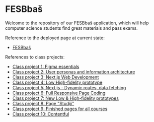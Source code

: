 # FESBbaš

Welcome to the repository of our FESBbaš application, which will help computer science students find great materials and pass exams.

Reference to the deployed page at current state:
- [FESBbaš](https://fesb-bas.vercel.app/)

References to class projects:
- [Class project 1: Figma essentials](/class-projects/class-project-1/)
- [Class project 2: User personas and information architecture](/class-projects/class-project-2/)
- [Class project 3: Next.js Web Development](/class-projects/class-project-3/)
- [Class project 4: Low High-fidelity prototype](/class-projects/class-project-4/)
- [Class project 5: Next.js - Dynamic routes, data fetching](/class-projects/class-project-5/)
- [Class project 6: Full Responsive Page Coding](/class-projects/class-project-6/)
- [Class project 7: New Low & High-fidelity prototypes](/class-projects/class-project-7/)
- [Class project 8: Page "Studiji"](/class-projects/class-project-8/)
- [Class project 9: Finished pages for all courses](/class-projects/class-project-9/)
- [Class project 10: Contentful](/class-projects/class-project-10/)
